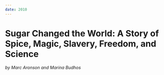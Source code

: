 ```yaml
---
date: 2010
---
```

# Sugar Changed the World: A Story of Spice, Magic, Slavery, Freedom, and Science
<cite>by Marc Aronson and Marina Budhos</cite>